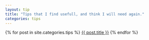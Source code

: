 ```yaml
---
layout: tip
title: "Tips that I find usefull, and think I will need again."
categories: tips
---
```



{% for post in site.categories.tips %}
  <a href="{{ post.url }}">{{ post.title }}</a>
{% endfor %}